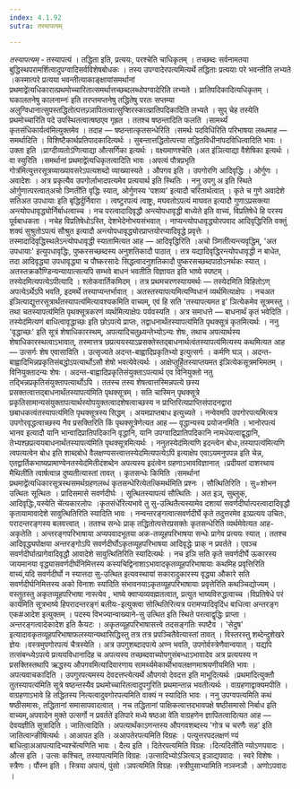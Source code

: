 ```yaml
---
index: 4.1.92
sutra: तस्यापत्यम्

---
```

_तस्यापत्यम्_ - तस्यापत्यं । तद्धिता इति, प्रत्ययः, परश्चेति चाधिकृतम् । तच्छब्दः सर्वनामतया बुद्धिस्थपरामर्शित्वादुपग्वादिसर्वविशेषबोधकः । तस्य उपग्वादेरपत्यमित्यर्थे तद्धिताः प्रत्ययाः परे भवन्तीति लभ्यते ।कस्मात्परे प्रत्यया भवन्तीत्याकाङ्क्षायांसमर्थानां प्रथमाद्वे॑त्यधिकारात्प्रथमोच्चारितात्समर्थात्तच्छब्दलब्धोपग्वादेरिति लभ्यते । प्रातिपदिकादित्यधिकृतम् ।घकालतनेषु कालनाम्नः॑ इति तरप्तमप्तनेषु तद्धितेषु परतः सप्तम्या अलुग्विधानात्सुपस्तद्धितोत्पत्तज्र्ञापितत्वात्सुप्शिरस्कात्प्रातिपदिकादिति लभ्यते । सुप् चेह तस्येति प्रथमोच्चारिति पदे उपस्थितत्वात्षष्ठएव गृह्रत । ततश्च षष्ठन्तादिति फलति ।सामर्थ्यं कृतसंधिकार्यत्व॑मित्युक्तमेव । तदाह — षष्ठन्तात्कृतसन्धेरिति ।समर्थः पदविधि॑रिति परिभाषया लब्धमाह — समर्थादिति । विशिष्टैकार्थप्रतिपादकादित्यर्थः । सुबन्तात्तद्धितोत्पत्त्या तद्धितविधीनांपदविधित्वादिति भावः । उक्ता इति ।प्राग्दीव्यतोऽ॑णित्याद्या औत्सर्गिका इत्यर्थः । वक्ष्यमाणश्चेति ।अत इ॑ञित्याद्या वैशेषिका इत्यर्थः । वा स्युरिति ।समर्थानां प्रथमाद्वे॑त्यधिकृतत्वादिति भावः ।अपत्यं पौत्रप्रभृति गोत्र॑मित्युत्तरसूत्रव्याख्यावसरेऽपत्यशब्दो व्याख्यास्यते । औपगव इति । उपगोरणि आदिवृद्धिः । ओर्गुणः । अवादेशः । अत्र प्रकृत्यैव उपगोर्लाभादपत्यमेव प्रत्ययार्थ इति स्थितिः । ननु उपगु अ इति स्थिते ओर्गुणात्परत्वात्अचो ञ्णिती॑ति वृद्धिः स्यात्, ओर्गुणस्य 'पशव्य' इत्यादौ चरितार्थत्वात् । कृते च गुणे अवादेशे सतिअत उपधायाः इति बृद्धिर्दुर्निवारा । त्वष्टुरपत्यं त्वाष्ट्रः, मघवतोऽपत्यं माघवत इत्यादौ गुणाऽप्रसक्त्या अन्त्योपधावृद्ध्योर्निर्बाधत्वाच्च । नच परत्वादादिवृद्धौ अन्त्योपधावृद्धी बाध्येते इति वाच्यं, विप्रतिषेधे हि परस्य पूर्वबाधकता । नचेह विप्रतिषेधोऽस्ति, देशभेदेनोभयसंभवात् । नाप्यन्त्योपधावृद्ध्योरपवाद आदिवृद्धिरिति वक्तुं शक्यं सुश्रुतोऽपत्यं सौश्रुत इत्यादौ अन्त्योपधावृद्ध्योरप्राप्तयोरप्यादिवृद्धे प्रवृत्तेः । तस्मादादिवृद्धिस्थलेऽन्त्योपधावृद्धी स्यातामित्यत आह — आदिवृद्धिरिति ।अचो ञ्णिती॑त्यन्त्यवृद्धिम्, 'अत उपधायाः' इत्युपधावृद्धिः, पुष्करसच्छब्दस्य अनुशतिकादौ पाठात् । तत्र यद्यादिवृद्धिरन्त्योपधावृद्धी न बाधेत, तदा आदिवृद्ध्या उपधावृद्ध्या च पौष्करसादेः सिद्धत्वादनुशतिकादौ पुष्करसच्छब्दपाठोऽनर्थकः स्यात् । अतस्तक्रकौण्डिन्यन्यायात्सत्यपि सम्भवे बाधनं भवतीति विज्ञायत इति भाष्ये स्पष्टम् । तस्येदमित्यपत्येऽपीत्यादि । श्लोकवार्तिकमिदम् । तत्र प्रथमचरणस्यायमर्थः — तस्येदमिति विहितोऽण् अपत्येऽर्थेऽपि भवति, इदमर्थे तस्याप्यन्तर्भावात् । अतस्तस्यापत्यमित्यण्विधानं व्यर्थमित्याक्षेपः । नचअत इ॑ञित्याद्युत्तरसूत्रार्थंतस्यापत्य॑मित्यावश्यकमिति वाच्यम्, एवं हि सति 'तस्यापत्यमत इ' ञित्येकमेव सूत्रमस्तु । तथा चतस्यापत्य॑मिति पृथक्सूत्रकरणं व्यर्थमित्याक्षेपः पर्यवस्यति । अत्र समाधत्ते — बाधनार्थं कृतं भवेदिति ।तस्येद॑मित्यणं बाधित्वावृद्धाच्छः इति छोऽपत्ये प्राप्तः, तद्वाधनार्थंतस्यापत्य॑मिति पृथक्सूत्रं कृतमित्यर्थः । ननु 'वृद्धाच्छः' इति सूत्रं शेषाधिकारस्थम्, अपत्यादिचतुथ्र्यन्तेभ्योऽन्यः शेषः, तथाच अपत्यार्थस्य शेषाधिकारस्थत्वाऽभावात्, तस्मात्तत्र छप्रत्ययस्याऽप्रसक्तेस्तद्बाधनार्थत्वंतस्यापत्य॑मित्यस्य कथमित्यत आह — उत्सर्गः शेष एवासाविति । उत्सृज्यते अदन्त-बाह्वादिप्रकृतिभ्यो इत्युत्सर्गः । कर्मणि घञ् । अदन्त-बाह्वादिभिन्नप्रकृतिसंबद्धोऽपत्यार्थोऽसौ शेषो भवत्येवेत्यर्थः । आक्षेप्तुर्हि॒तस्याप्तयमत इ॑ञित्येकसूत्रमभिमतम् । विनियुक्तादन्यः शेषः । अदन्त-बाह्वादिप्रकृतिसंयुक्ताऽपत्यार्थ एव विनियुक्तो नतु तद्भिन्नप्रकृतिसंयुक्तापत्यार्थोऽपि । ततस्च तस्य शेषत्वात्तस्मिन्नपत्ये छस्य प्रसक्तत्वात्तद्बाधनार्थंतस्यापत्य॑मिति पृथक्सूत्रम् । सति चास्मिन् पृथक्सूत्रे प्रकृतिसामान्यसंयुक्तापत्यार्थस्योपयुक्तत्वादशेषत्वाच्छस्य न प्राप्तिरित्यप्राप्तिसंपादनद्वारा छबाधकत्वंतस्यापत्य॑मिति पृथक्सूत्रस्य सिद्धम् । अयमप्राप्तबाध इत्युच्यते । नन्वेवमपि उपगोरपत्यमित्यत्र उपगोरवृद्धत्वाच्छस्य नैव प्रसक्तिरिति किं पृथक्सूत्रेणेत्यत आह — वृद्धान्यस्य प्रयोजनमिति । भानोरपत्यं भानव इत्यादौ यानि भान्वादिप्रातिपदिकानि वृद्धानि, यानि उपग्वादिप्रातिपदिकानि नामधेयत्वाद्वृद्धानि, तेभ्यश्छप्रत्ययबाधनार्थंतस्यापत्य॑मिति पृथक्सूत्रमित्यर्थः । ननुतस्येद॑मित्यणि इदन्त्वेन बोधः,तस्यापत्य॑मित्यणि त्वपत्यत्वेन बोध इति शाब्दबोधे वैलक्षण्यसत्त्वात्तस्येदमित्यपत्येऽपि॑ इत्याक्षेप एवाऽयमनुपपन्न इति चेन्न, एतद्वार्तिकभाष्यप्रामाण्येनतस्येद॑मितीदंशब्देन अपत्यस्य इदंत्वेन ग्रहणाऽभावविज्ञानात् ।प्रदीयतां दाशरथाय मैथिली॑ति त्वार्षत्वान्न दुष्यतीत्यास्तां तावत् । कृतसन्धेः किमिति ।समर्थानां प्रथमाद्वे॑त्यधिकारसूत्रस्थसमर्थग्रहणलब्धं कृतसन्धेरित्येतत्किमर्थमिति प्रश्नः । सौत्थितिरिति । सु=शोभन उत्थितः सूत्थितः । प्रादिसमासे सवर्णदीर्घः । सूत्थितस्यापत्यं सौत्थितिः । अत इञ्, सुब्लुक्, आदिवृद्धिः,यस्येति चे॑त्यकारलोपः ।कृतसंधे॑रित्यभावे तु सु-उत्थितैत्यस्यामेव दशायां सवर्णदीर्घात्परत्वादादिवृद्धौ कृतायामावादेशे सावुत्थितिरिति स्यादिति भावः । नन्वन्तरङ्गत्वात्सवर्णदीर्घे कृते तदुत्तरमेव इञ्प्रत्यय उचितः, परादन्तरङ्गस्य बलवत्त्वात् । ततश्च सन्धेः प्राक् तद्धितोत्पत्तेरप्रसक्तेः कृतसन्धेरिति व्यर्थमेवेत्यत आह-अकृतेति । अन्तरङ्गपरिभाषाया अप्यपवादभूतया अक-तव्यूहपरिभाषया सन्धेः प्रागेव प्रत्ययः स्यात् । ततश्च आदिवृद्ध्यपोक्षया अन्तरङ्गोऽपि सवर्णदीर्घोऽकृतव्यूहपरिभाषया आदिवृद्धेः प्राक् न प्रवर्तते । एवञ्च सवर्णदीर्घात्प्रागेवादिवृद्धौ आवादेशे सावुत्थितिरिति स्यादित्यर्थः । नच इञि सति कृते सवर्णदीर्घे ऊकारस्य जायमानया वृद्ध्यासवर्णदीर्घंनिमित्तस्य कस्यचिद्विनाशाऽभावादकृतव्यूहपरिभाषायाः कथमिह प्रवृत्तिरिति वाच्यं,यदि सवर्णदीर्घो न स्यात्तदा सु-उत्थित इत्यवस्थायां सकारादुकारस्य वृद्ध्या औकारे सति सवर्णदीर्घनिमित्तस्य अको विनाशः स्या॑दिति संभावनयाऽकृतव्यूहपरिभाषायाः प्रवृत्तेरिति कथञ्चिद्योज्यम् । वस्तुतस्तु अकृतव्यूहपरिभाषा नास्त्येव , भाष्ये क्वाप्यव्यवह्मतत्वात्, प्रत्युत भाष्यविरुद्धत्वाच्च ।विप्रतिषेधे परं कार्य॑मिति सूत्रभाष्ये हिपरादन्तरङ्गं बलीयः-इत्युक्त्वा सोत्थितिरित्यत्र परामप्यादिवृदिंध बाधित्वा अन्तरङ्ग एक#आदेश इत्युक्तम् । पदस्य विभज्यान्वाख्याने-सु उत्थित इति स्थिते परत्वाद्वृद्धिः प्राप्ता । अन्तरङ्गत्वादेकादेश इति कैयटः । अकृतव्यूहपरिभाषासत्त्वे तदसङ्गतिः स्पष्टैव । 'सेदुष' इत्यादावकृतव्यूहपरिभाषाफलस्यान्यथासिद्धिस्तु तत्र तत्र प्रपञ्चितैवेत्यास्तां तावत् । विस्तरस्तु शब्देन्दुशेखरे ज्ञेयः ।वस्त्रमुपगोरपत्यं चैत्रस्येति । अत्र उपगुशब्दादपत्ये अण्न भवति, उपगोर्वस्त्रेणैवान्वयात् । यद्यपि तत्संबन्ध्येऽपत्ये प्रत्ययविधानादिह च अपत्यस्य तच्छब्दवाच्योपगुसंबन्धाऽभावादेव अत्र प्रत्ययस्य न प्रसक्तिस्तथापि ऋद्धस्य औपगवमित्यादिवारणाय सामर्थ्यमेकार्थीभावलक्षणमाश्रयणीयमिति भावः । अपत्यवाचकादिति । उपगुरपत्यमस्य देवदत्तप्त्येत्यर्थे औपगवो देवदत्त इति माभूदित्यर्थः ।प्रथमा॑दित्युक्तौ तुतस्यापत्य॑मिति सूत्रे षष्ठन्तस्यैव प्रथमोच्चारितत्वादुपगुरिति प्रथमान्तान्न भवतीत्यर्थः । वाग्रहणाद्वाक्यमपीति । वाग्रहणाऽभावे हि तद्धितस्य नित्यत्वादुवगोरपत्यमिति वाक्यं न स्यादिति भावः । ननु उपग्वपत्यमिति कथं षष्ठीसमासः, तद्धितानां समासापवादत्वात् । नच तद्धितानां पाक्षिकत्वात्तदभावपक्षे षष्ठीसमासो निर्बाध इति वाच्यम्,अपवादेन मुक्ते उत्सर्गो न प्रवर्तते॑ इतिपारे मध्ये षष्ठआ वे॑ति वाग्रहणेन ज्ञापितत्वादित्यत आह — देवयज्ञीति सूत्रादिति । जातित्वादिति । अपत्यार्थंकाऽणन्तस्य औपगवशब्दस्य 'गोत्र च चरणैः सह' इति जातित्वान्ङीषित्यर्थः । आआपत इति । अआपतेरपत्यमिति विग्रहः । पत्युत्तरपदलक्षणं ण्यं बाधित्वा॒अआपत्यादिभ्यश्चे॑त्यणिति भावः । दैत्य इति । दितेरपत्यमिति विग्रहः ।दित्यदिती॑ति ण्योऽणपवादः । औत्स इति । उत्सः कश्चित्, तस्यापत्यमिति विग्रहः ।उत्सादिभ्योऽ॑ञित्यञ् इञाद्यपवादः । स्वरे विशेषः । स्त्रैणः । पौंस्न इति । स्त्रिया अपत्यं, पुंसो ।ञपत्यमिति विग्रहः ।स्त्रीपुसाभ्या॑मिति नञ्स्नञौ । अणोऽपवादः ।